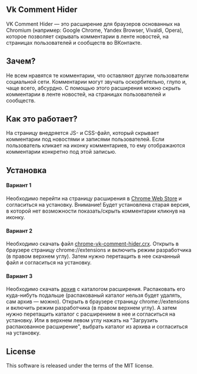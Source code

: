 ## Vk Comment Hider

VK Comment Hider — это расширение для браузеров основанных на Chromium (например: Google Chrome, Yandex Browser, Vivaldi, Opera), которое позволяет скрывать комментарии в ленте новостей, на страницах пользователей и сообществ во ВКонтакте.

## Зачем?

Не всем нравятся те комментарии, что оставляют другие пользователи социальной сети. Комментарии могут звучать оскорбительно, глупо и, чаще всего, абсурдно. С помощью этого расширения можно скрыть комментарии в ленте новостей, на страницах пользователей и сообществ.

## Как это работает?

На страницу внедряется JS- и CSS-файл, который скрывает комментарии под новостями и записями пользователей. Если пользователь кликает на иконку комментариев, то ему отображаются комментарии конкретно под этой записью.

## Установка

#### Вариант 1
Необходимо перейти на страницу расширения в [Chrome Web Store](https://chrome.google.com/webstore/detail/vk-comment-blocker/hcblijjkmabjdppajebmbmmkjnkflpbl) и согласиться на установку. Внимание! Будет установлена старая версия, в которой нет возможности показать/скрыть комментарии кликнув на иконку.

#### Вариант 2
Необходимо скачать файл [chrome-vk-comment-hider.crx](https://github.com/0x7633/vk-comment-hider/releases/download/2022.1/chrome-vk-comment-hider.crx). Открыть в браузере страницу chrome://extensions и включить режим разработчика (в правом верхнем углу). Затем нужно перетащить в нее скачанный файл и согласиться на установку.

#### Вариант 3
Необходимо скачать [архив](https://github.com/0x7633/vk-comment-hider/releases/download/2022.1/chrome-vk-comment-hider.zip) с каталогом расширения. Распаковать его куда-нибуть подальше (распакованый каталог нельзя будет удалять, сам архив — можно). Открыть в браузере страницу chrome://extensions и включить режим разработчика (в правом верхнем углу). А затем нужно перетащить каталог с расширением в нее и согласиться на установку. Или в верхнем левом углу нажать на "Загрузить распакованное расширение", выбрать каталог из архива и согласиться на установку.

## License

This software is released under the terms of the MIT license.

